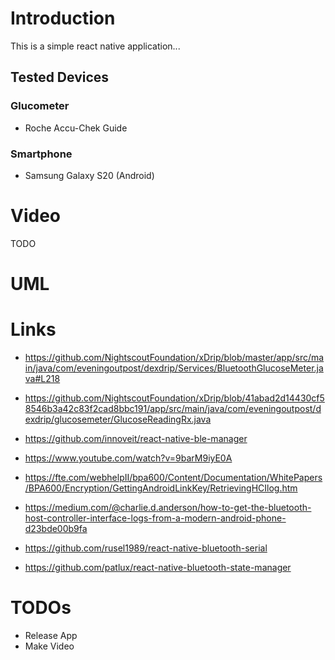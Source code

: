 # Introduction

This is a simple react native application...

## Tested Devices

### Glucometer
* Roche Accu-Chek Guide

### Smartphone
* Samsung Galaxy S20 (Android)

# Video

TODO

# UML


# Links

* https://github.com/NightscoutFoundation/xDrip/blob/master/app/src/main/java/com/eveningoutpost/dexdrip/Services/BluetoothGlucoseMeter.java#L218
* https://github.com/NightscoutFoundation/xDrip/blob/41abad2d14430cf58546b3a42c83f2cad8bbc191/app/src/main/java/com/eveningoutpost/dexdrip/glucosemeter/GlucoseReadingRx.java
* https://github.com/innoveit/react-native-ble-manager
* https://www.youtube.com/watch?v=9barM9iyE0A

* https://fte.com/webhelpII/bpa600/Content/Documentation/WhitePapers/BPA600/Encryption/GettingAndroidLinkKey/RetrievingHCIlog.htm
* https://medium.com/@charlie.d.anderson/how-to-get-the-bluetooth-host-controller-interface-logs-from-a-modern-android-phone-d23bde00b9fa

* https://github.com/rusel1989/react-native-bluetooth-serial
* https://github.com/patlux/react-native-bluetooth-state-manager

# TODOs

* Release App
* Make Video
